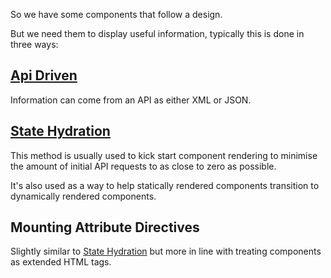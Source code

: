So we have some components that follow a design.

But we need them to display useful information, typically this is done in three ways:

## [Api Driven](./api.md)

Information can come from an API as either XML or JSON.

## [State Hydration]('./rehydration.md)

This method is usually used to kick start component rendering to minimise the amount of initial API requests to as close to zero as possible.

It's also used as a way to help statically rendered components transition to dynamically rendered components.

## Mounting Attribute Directives

Slightly similar to [State Hydration](./rehydration.md) but more in line with treating components as extended HTML tags.
